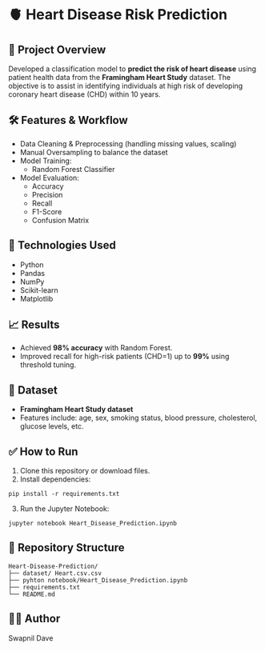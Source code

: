 
# 🫀 Heart Disease Risk Prediction

## 📌 Project Overview
Developed a classification model to **predict the risk of heart disease** using patient health data from the **Framingham Heart Study** dataset. The objective is to assist in identifying individuals at high risk of developing coronary heart disease (CHD) within 10 years.

## 🛠️ Features & Workflow
- Data Cleaning & Preprocessing (handling missing values, scaling)
- Manual Oversampling to balance the dataset
- Model Training:
  - Random Forest Classifier
- Model Evaluation:
  - Accuracy
  - Precision
  - Recall
  - F1-Score
  - Confusion Matrix

## 🚀 Technologies Used
- Python
- Pandas
- NumPy
- Scikit-learn
- Matplotlib

## 📈 Results
- Achieved **98% accuracy** with Random Forest.
- Improved recall for high-risk patients (CHD=1) up to **99%** using threshold tuning.

## 📂 Dataset
- **Framingham Heart Study dataset**
- Features include: age, sex, smoking status, blood pressure, cholesterol, glucose levels, etc.

## ✅ How to Run
1. Clone this repository or download files.
2. Install dependencies:
```
pip install -r requirements.txt
```
3. Run the Jupyter Notebook:
```
jupyter notebook Heart_Disease_Prediction.ipynb
```

## 📌 Repository Structure
```
Heart-Disease-Prediction/
├── dataset/ Heart.csv.csv                       
├── pyhton notebook/Heart_Disease_Prediction.ipynb
├── requirements.txt
└── README.md
```

## 👩‍💻 Author
Swapnil Dave 
